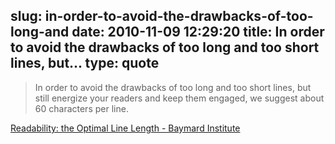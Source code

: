 slug: in-order-to-avoid-the-drawbacks-of-too-long-and
date: 2010-11-09 12:29:20
title: In order to avoid the drawbacks of too long and too short lines, but...
type: quote
---

> In order to avoid the drawbacks of too long and too short lines, but still energize your readers and keep them engaged, we suggest about 60 characters per line.

[Readability: the Optimal Line Length - Baymard Institute](http://baymard.com/blog/line-length-readability)
